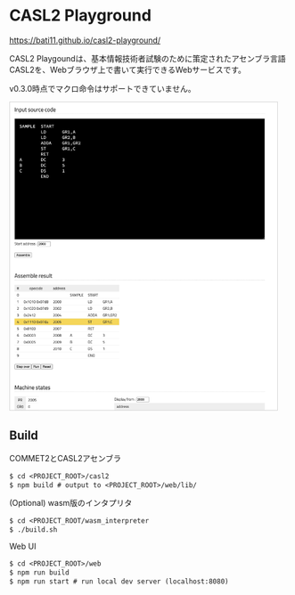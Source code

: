 # CASL2 Playground

https://bati11.github.io/casl2-playground/

CASL2 Playgoundは、基本情報技術者試験のために策定されたアセンブラ言語CASL2を、Webブラウザ上で書いて実行できるWebサービスです。

v0.3.0時点でマクロ命令はサポートできていません。

<img src="https://github.com/bati11/casl2-playground/raw/main/sample_image.png" width="480px" style="border: solid 1px lightgray">

## Build

COMMET2とCASL2アセンブラ
```
$ cd <PROJECT_ROOT>/casl2
$ npm build # output to <PROJECT_ROOT>/web/lib/
```

(Optional) wasm版のインタプリタ
```
$ cd <PROJECT_ROOT/wasm_interpreter
$ ./build.sh
```

Web UI
```
$ cd <PROJECT_ROOT>/web
$ npm run build
$ npm run start # run local dev server (localhost:8080)
```

